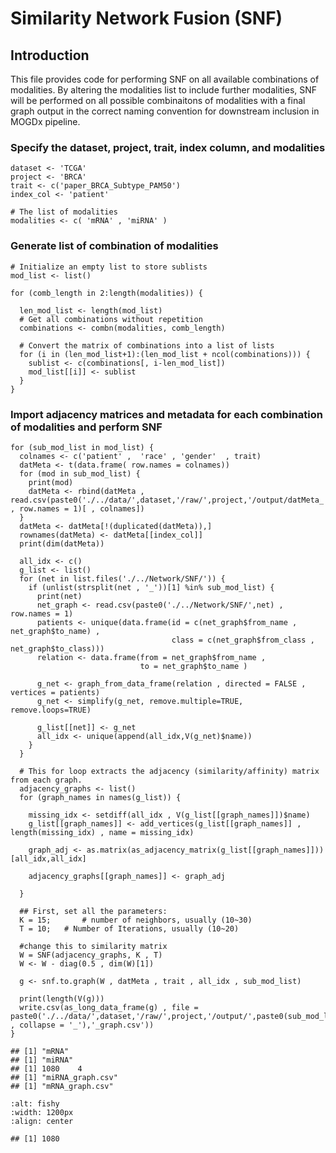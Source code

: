 # Similarity Network Fusion (SNF)

## Introduction
This file provides code for performing SNF on all available combinations of modalities. By altering the modalities list to include further modalities, SNF will be performed on all possible combinaitons of modalities with a final graph output in the correct naming convention for downstream inclusion in MOGDx pipeline. 

### Specify the dataset, project, trait, index column, and modalities

    dataset <- 'TCGA'
    project <- 'BRCA'
    trait <- c('paper_BRCA_Subtype_PAM50')
    index_col <- 'patient'

    # The list of modalities
    modalities <- c( 'mRNA' , 'miRNA' )

### Generate list of combination of modalities

    # Initialize an empty list to store sublists
    mod_list <- list()

    for (comb_length in 2:length(modalities)) { 
      
      len_mod_list <- length(mod_list)
      # Get all combinations without repetition
      combinations <- combn(modalities, comb_length)
      
      # Convert the matrix of combinations into a list of lists
      for (i in (len_mod_list+1):(len_mod_list + ncol(combinations))) {
        sublist <- c(combinations[, i-len_mod_list])
        mod_list[[i]] <- sublist
      }
    }

### Import adjacency matrices and metadata for each combination of modalities and perform SNF

    for (sub_mod_list in mod_list) {
      colnames <- c('patient' ,  'race' , 'gender'  , trait)
      datMeta <- t(data.frame( row.names = colnames))
      for (mod in sub_mod_list) {
        print(mod)
        datMeta <- rbind(datMeta , read.csv(paste0('./../data/',dataset,'/raw/',project,'/output/datMeta_',mod,'.csv') , row.names = 1)[ , colnames])
      }
      datMeta <- datMeta[!(duplicated(datMeta)),]
      rownames(datMeta) <- datMeta[[index_col]]
      print(dim(datMeta))
      
      all_idx <- c()
      g_list <- list()
      for (net in list.files('./../Network/SNF/')) {
        if (unlist(strsplit(net , '_'))[1] %in% sub_mod_list) {
          print(net)
          net_graph <- read.csv(paste0('./../Network/SNF/',net) , row.names = 1)
          patients <- unique(data.frame(id = c(net_graph$from_name , net_graph$to_name) ,
                                        class = c(net_graph$from_class , net_graph$to_class)))
          relation <- data.frame(from = net_graph$from_name , 
                                 to = net_graph$to_name )
          
          g_net <- graph_from_data_frame(relation , directed = FALSE , vertices = patients)
          g_net <- simplify(g_net, remove.multiple=TRUE, remove.loops=TRUE)
          
          g_list[[net]] <- g_net
          all_idx <- unique(append(all_idx,V(g_net)$name))
        }
      }
      
      # This for loop extracts the adjacency (similarity/affinity) matrix from each graph.
      adjacency_graphs <- list()
      for (graph_names in names(g_list)) {
        
        missing_idx <- setdiff(all_idx , V(g_list[[graph_names]])$name)
        g_list[[graph_names]] <- add_vertices(g_list[[graph_names]] , length(missing_idx) , name = missing_idx)
        
        graph_adj <- as.matrix(as_adjacency_matrix(g_list[[graph_names]]))[all_idx,all_idx]
        
        adjacency_graphs[[graph_names]] <- graph_adj
        
      }
      
      ## First, set all the parameters:
      K = 15;       # number of neighbors, usually (10~30)
      T = 10;   # Number of Iterations, usually (10~20)
      
      #change this to similarity matrix
      W = SNF(adjacency_graphs, K , T)
      W <- W - diag(0.5 , dim(W)[1]) 
      
      g <- snf.to.graph(W , datMeta , trait , all_idx , sub_mod_list)
      
      print(length(V(g)))
      write.csv(as_long_data_frame(g) , file = paste0('./../data/',dataset,'/raw/',project,'/output/',paste0(sub_mod_list , collapse = '_'),'_graph.csv'))
    }

    ## [1] "mRNA"
    ## [1] "miRNA"
    ## [1] 1080    4
    ## [1] "miRNA_graph.csv"
    ## [1] "mRNA_graph.csv"

```{image} ./../images/SNF.png
:alt: fishy
:width: 1200px
:align: center
```

    ## [1] 1080

